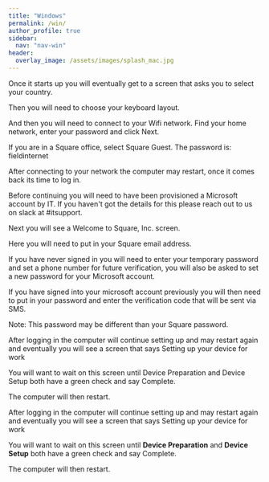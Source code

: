 ```yaml
---
title: "Windows"
permalink: /win/
author_profile: true
sidebar:
  nav: "nav-win"
header:
  overlay_image: /assets/images/splash_mac.jpg
---
```


Once it starts up you will eventually get to a screen that asks you to select your country.

Then you will need to choose your keyboard layout.

And then you will need to connect to your Wifi network. Find your home network, enter your password and click Next.

If you are in a Square office, select Square Guest. The password is: fieldinternet 

After connecting to your network the computer may restart, once it comes back its time to log in.

Before continuing you will need to have been provisioned a Microsoft account by IT. If you haven't got the details for this please reach out to us on slack at #itsupport.

Next you will see a Welcome to Square, Inc. screen.

Here you will need to put in your Square email address. 

If you have never signed in you will need to enter your temporary password and set a phone number for future verification, you will also be asked to set a new password for your Microsoft account.

If you have signed into your microsoft account previously you will then need to put in your password and enter the verification code that will be sent via SMS.

Note: This password may be different than your Square password.

After logging in the computer will continue setting up and may restart again and eventually you will see a screen that says Setting up your device for work

You will want to wait on this screen until Device Preparation and Device Setup both have a green check and say Complete.

The computer will then restart.

After logging in the computer will continue setting up and may restart again and eventually you will see a screen that says Setting up your device for work

You will want to wait on this screen until __Device Preparation__ and __Device Setup__ both have a green check and say Complete.

The computer will then restart.

